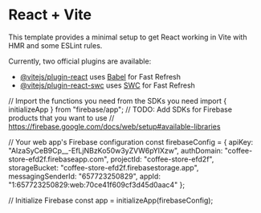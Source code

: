 # React + Vite

This template provides a minimal setup to get React working in Vite with HMR and some ESLint rules.

Currently, two official plugins are available:

- [@vitejs/plugin-react](https://github.com/vitejs/vite-plugin-react/blob/main/packages/plugin-react/README.md) uses [Babel](https://babeljs.io/) for Fast Refresh
- [@vitejs/plugin-react-swc](https://github.com/vitejs/vite-plugin-react-swc) uses [SWC](https://swc.rs/) for Fast Refresh

// Import the functions you need from the SDKs you need
import { initializeApp } from "firebase/app";
// TODO: Add SDKs for Firebase products that you want to use
// https://firebase.google.com/docs/web/setup#available-libraries

// Your web app's Firebase configuration
const firebaseConfig = {
  apiKey: "AIzaSyCeB9Cp__-EfLjNBzKo50w3yZVW6pYlXzw",
  authDomain: "coffee-store-efd2f.firebaseapp.com",
  projectId: "coffee-store-efd2f",
  storageBucket: "coffee-store-efd2f.firebasestorage.app",
  messagingSenderId: "657723250829",
  appId: "1:657723250829:web:70ce41f609cf3d45d0aac4"
};

// Initialize Firebase
const app = initializeApp(firebaseConfig);

